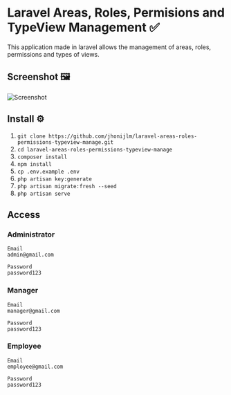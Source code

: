 #  Laravel Areas, Roles, Permisions and TypeView  Management ✅
This application made in laravel allows the management of areas, roles, permissions and types of views.

## Screenshot 🖼️
![Screenshot](https://user-images.githubusercontent.com/29264001/134792576-f5cf5688-0ee6-47ca-9ab2-3f1490b553ae.png)

## Install ⚙️
01. `git clone https://github.com/jhonijlm/laravel-areas-roles-permissions-typeview-manage.git`
02. `cd laravel-areas-roles-permissions-typeview-manage`
03. `composer install`
04. `npm install`
05. `cp .env.example .env`
06. `php artisan key:generate`
07. `php artisan migrate:fresh --seed`
08. `php artisan serve`

## Access
### Administrator
~~~
Email
admin@gmail.com

Password
password123
~~~

### Manager
~~~
Email
manager@gmail.com

Password
password123
~~~

### Employee
~~~
Email
employee@gmail.com

Password
password123
~~~



